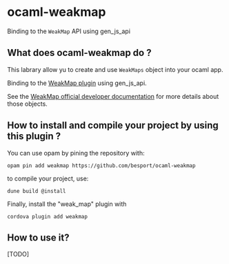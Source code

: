 # ocaml-weakmap
Binding to the `WeakMap` API using gen_js_api

## What does ocaml-weakmap do ?

This labrary allow yu to create and use `WeakMaps` object into your
ocaml app.

Binding to the [WeakMap
plugin](https://github.com/googlearchive/WeakMap) using gen_js_api.

See the [WeakMap official developer
documentation](https://developer.mozilla.org/en-US/docs/Web/JavaScript/Reference/Global_Objects/WeakMap)
for more details about those objects.

## How to install and compile your project by using this plugin ?

You can use opam by pining the repository with:
```Shell
opam pin add weakmap https://github.com/besport/ocaml-weakmap
```

to compile your project, use:
```Shell
dune build @install
```

Finally, install the "weak_map" plugin with
```Shell
cordova plugin add weakmap
```

## How to use it?
[TODO]
